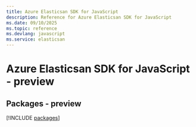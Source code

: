 ```yaml
---
title: Azure Elasticsan SDK for JavaScript
description: Reference for Azure Elasticsan SDK for JavaScript
ms.date: 09/10/2025
ms.topic: reference
ms.devlang: javascript
ms.service: elasticsan
---
```

# Azure Elasticsan SDK for JavaScript - preview
## Packages - preview
[!INCLUDE [packages](elasticsan-index.md)]